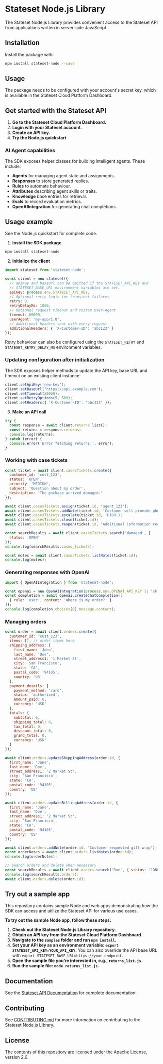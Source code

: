 # Stateset Node.js Library

The Stateset Node.js Library provides convenient access to the Stateset API from applications written in server-side JavaScript.

## Installation

Install the package with:

```bash
npm install stateset-node --save
```

## Usage

The package needs to be configured with your account's secret key, which is available in the Stateset Cloud Platform Dashboard.

## Get started with the Stateset API

1. **Go to the Stateset Cloud Platform Dashboard.**
2. **Login with your Stateset account.**
3. **Create an API key.**
4. **Try the Node.js quickstart**

### AI Agent capabilities

The SDK exposes helper classes for building intelligent agents. These include:

- **Agents** for managing agent state and assignments.
- **Responses** to store generated replies.
- **Rules** to automate behaviour.
- **Attributes** describing agent skills or traits.
- **Knowledge** base entries for retrieval.
- **Evals** to record evaluation metrics.
- **OpenAIIntegration** for generating chat completions.

## Usage example

See the Node.js quickstart for complete code.

1. **Install the SDK package**

```bash
npm install stateset-node
```

2. **Initialize the client**

```javascript
import stateset from 'stateset-node';

const client = new stateset({
  // apiKey and baseUrl can be omitted if the STATESET_API_KEY and
  // STATESET_BASE_URL environment variables are set.
  apiKey: process.env.STATESET_API_KEY,
  // Optional retry logic for transient failures
  retry: 3,
  retryDelayMs: 1000,
  // Optional request timeout and custom User-Agent
  timeout: 60000,
  userAgent: 'my-app/1.0',
  // Additional headers sent with every request
  additionalHeaders: { 'X-Customer-ID': 'abc123' }
});
```

Retry behaviour can also be configured using the `STATESET_RETRY` and
`STATESET_RETRY_DELAY_MS` environment variables.

### Updating configuration after initialization

The SDK exposes helper methods to update the API key, base URL and timeout on an existing client instance:

```javascript
client.setApiKey('new-key');
client.setBaseUrl('https://api.example.com');
client.setTimeout(30000);
client.setRetryOptions(5, 500);
client.setHeaders({ 'X-Customer-ID': 'abc123' });
```

3. **Make an API call**

```javascript
try {
  const response = await client.returns.list();
  const returns = response.returns;
  console.log(returns);
} catch (error) {
  console.error('Error fetching returns:', error);
}
```

### Working with case tickets

```javascript
const ticket = await client.casesTickets.create({
  customer_id: 'cust_123',
  status: 'OPEN',
  priority: 'MEDIUM',
  subject: 'Question about my order',
  description: 'The package arrived damaged.'
});

await client.casesTickets.assign(ticket.id, 'agent_123');
await client.casesTickets.addNote(ticket.id, 'Customer will provide photos.');
await client.casesTickets.escalate(ticket.id, 'HIGH');
await client.casesTickets.close(ticket.id);
await client.casesTickets.reopen(ticket.id, 'Additional information received.');

const searchResults = await client.casesTickets.search('damaged', {
  status: 'OPEN'
});
console.log(searchResults.cases_tickets);

const notes = await client.casesTickets.listNotes(ticket.id);
console.log(notes);
```

### Generating responses with OpenAI

```javascript
import { OpenAIIntegration } from 'stateset-node';

const openai = new OpenAIIntegration(process.env.OPENAI_API_KEY || 'sk-test');
const completion = await openai.createChatCompletion([
  { role: 'user', content: 'Where is my order?' }
]);
console.log(completion.choices[0].message.content);
```

### Managing orders

```javascript
const order = await client.orders.create({
  customer_id: 'cust_123',
  items: [], // order items here
  shipping_address: {
    first_name: 'John',
    last_name: 'Doe',
    street_address1: '1 Market St',
    city: 'San Francisco',
    state: 'CA',
    postal_code: '94105',
    country: 'US'
  },
  payment_details: {
    payment_method: 'card',
    status: 'authorized',
    amount_paid: 0,
    currency: 'USD'
  },
  totals: {
    subtotal: 0,
    shipping_total: 0,
    tax_total: 0,
    discount_total: 0,
    grand_total: 0,
    currency: 'USD'
  }
});

await client.orders.updateShippingAddress(order.id, {
  first_name: 'Jane',
  last_name: 'Doe',
  street_address1: '2 Market St',
  city: 'San Francisco',
  state: 'CA',
  postal_code: '94105',
  country: 'US'
});

await client.orders.updateBillingAddress(order.id, {
  first_name: 'Jane',
  last_name: 'Doe',
  street_address1: '2 Market St',
  city: 'San Francisco',
  state: 'CA',
  postal_code: '94105',
  country: 'US'
});

await client.orders.addNote(order.id, 'Customer requested gift wrap');
const orderNotes = await client.orders.listNotes(order.id);
console.log(orderNotes);

// Search orders and delete when necessary
const searchResults = await client.orders.search('Doe', { status: 'CONFIRMED' });
console.log(searchResults.orders);
await client.orders.delete(order.id);
```

## Try out a sample app

This repository contains sample Node and web apps demonstrating how the SDK can access and utilize the Stateset API for various use cases.

**To try out the sample Node app, follow these steps:**

1. **Check out the Stateset Node.js Library repository.**
2. **Obtain an API key from the Stateset Cloud Platform Dashboard.**
3. **Navigate to the `samples` folder and run `npm install`.**
4. **Set your API key as an environment variable: `export STATESET_API_KEY=YOUR_API_KEY`.**
   You can also override the API base URL with `export STATESET_BASE_URL=https://your-endpoint`.
5. **Open the sample file you're interested in, e.g., `returns_list.js`.**
6. **Run the sample file: `node returns_list.js`.**

## Documentation

See the [Stateset API Documentation](https://docs.stateset.io) for complete documentation.

## Contributing

See [CONTRIBUTING.md](https://github.com/stateset/stateset-node/blob/main/CONTRIBUTING.md) for more information on contributing to the Stateset Node.js Library.

## License

The contents of this repository are licensed under the Apache License, version 2.0.